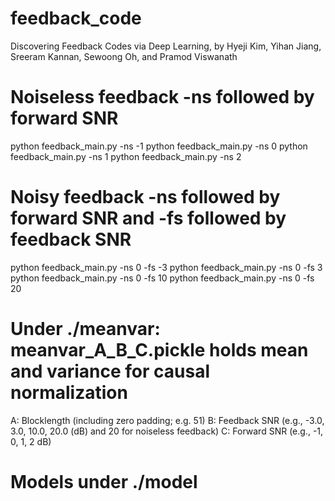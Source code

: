 # feedback_code
Discovering Feedback Codes via Deep Learning, by Hyeji Kim, Yihan Jiang, Sreeram Kannan, Sewoong Oh, and Pramod Viswanath

# Noiseless feedback -ns followed by forward SNR

python feedback_main.py -ns -1
python feedback_main.py -ns 0
python feedback_main.py -ns 1
python feedback_main.py -ns 2


# Noisy feedback -ns followed by forward SNR and -fs followed by feedback SNR
python feedback_main.py -ns 0 -fs -3
python feedback_main.py -ns 0 -fs 3
python feedback_main.py -ns 0 -fs 10
python feedback_main.py -ns 0 -fs 20


# Under ./meanvar:  meanvar_A_B_C.pickle holds mean and variance for causal normalization

A: Blocklength (including zero padding; e.g. 51)
B: Feedback SNR (e.g., -3.0, 3.0, 10.0, 20.0 (dB) and 20 for noiseless feedback) 
C: Forward SNR (e.g., -1, 0, 1, 2 dB) 

# Models under ./model
